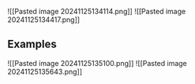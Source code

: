 ![[Pasted image 20241125134114.png]]
![[Pasted image 20241125134417.png]]
## Examples
![[Pasted image 20241125135100.png]]
![[Pasted image 20241125135643.png]]
